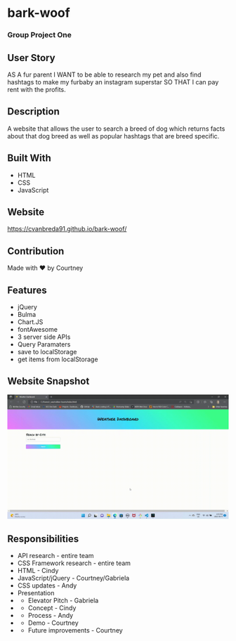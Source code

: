 # bark-woof
### Group Project One

## User Story
AS A fur parent I WANT to be able to research my pet and also find hashtags to make my furbaby an instagram superstar SO THAT I can pay rent with the profits.

## Description
A website that allows the user to search a breed of dog which returns facts about that dog breed as well as popular hashtags that are breed specific.

## Built With
- HTML
- CSS
- JavaScript


## Website
https://cvanbreda91.github.io/bark-woof/

## Contribution
Made with ❤️ by Courtney

## Features
- jQuery
- Bulma
- Chart.JS
- fontAwesome
- 3 server side APIs
- Query Paramaters
- save to localStorage
- get items from localStorage

## Website Snapshot
![website-image](https://github.com/cvanbreda91/rubber-boots/blob/main/assets/images/Website.gif)

## Responsibilities
- API research - entire team
- CSS Framework research - entire team
- HTML - Cindy
- JavaScript/jQuery - Courtney/Gabriela 
- CSS updates - Andy
- Presentation
- - Elevator Pitch - Gabriela
- - Concept - Cindy 
- - Process - Andy
- - Demo - Courtney
- - Future improvements - Courtney
